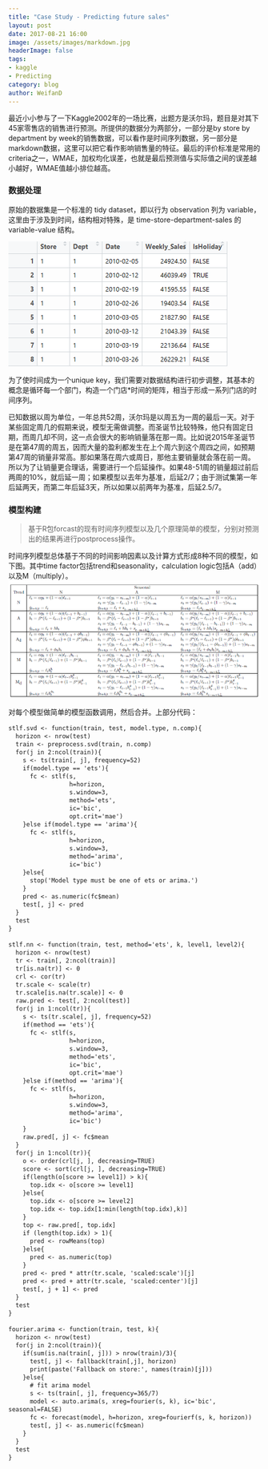 ```yaml
---
title: "Case Study - Predicting future sales"
layout: post
date: 2017-08-21 16:00
image: /assets/images/markdown.jpg
headerImage: false
tags: 
- kaggle
- Predicting
category: blog
author: WeifanD
---
```


最近小小参与了一下Kaggle2002年的一场比赛，出题方是沃尔玛，题目是对其下45家零售店的销售进行预测。所提供的数据分为两部分，一部分是by store by department by week的销售数据，可以看作是时间序列数据，另一部分是markdown数据，这里可以把它看作影响销售量的特征。最后的评价标准是常用的criteria之一，WMAE，加权均化误差，也就是最后预测值与实际值之间的误差越小越好，WMAE值越小排位越高。

### 数据处理

原始的数据集是一个标准的 tidy dataset，即以行为 observation 列为 variable， 这里由于涉及到时间，结构相对特殊，是 time-store-department-sales 的 variable-value 结构。

![Alt text](/assets/images/1504235354688.png)

为了使时间成为一个unique key，我们需要对数据结构进行初步调整，其基本的概念是循环每一个部门，构造一个门店*时间的矩阵，相当于形成一系列门店的时间序列。
 
已知数据以周为单位，一年总共52周，沃尔玛是以周五为一周的最后一天。对于某些固定周几的假期来说，模型无需做调整。而圣诞节比较特殊，他只有固定日期，而周几却不同，这一点会很大的影响销量落在那一周。比如说2015年圣诞节是在第47周的周五，因而大量的盈利都发生在上个周六到这个周四之间，如预期第47周的销量非常高。那如果落在周六或周日，那他主要销量就会落在前一周。所以为了让销量更合理话，需要进行一个后延操作。如果48-51周的销量超过前后两周的10%，就后延一周；如果模型以去年为基准，后延2/7；由于测试集第一年后延两天，而第二年后延3天，所以如果以前两年为基准，后延2.5/7。


### 模型构建
> 基于R包forcast的现有时间序列模型以及几个原理简单的模型，分别对预测出的结果再进行postprocess操作。

时间序列模型总体基于不同的时间影响因素以及计算方式形成8种不同的模型，如下图。其中time factor包括trend和seasonality，calculation logic包括A（add）以及M（multiply）。
![Alt text](/assets/images/1504152542610.png)

对每个模型做简单的模型函数调用，然后合并。上部分代码：

```{r}
stlf.svd <- function(train, test, model.type, n.comp){
  horizon <- nrow(test)
  train <- preprocess.svd(train, n.comp) 
  for(j in 2:ncol(train)){
    s <- ts(train[, j], frequency=52)
    if(model.type == 'ets'){
      fc <- stlf(s, 
                 h=horizon, 
                 s.window=3, 
                 method='ets',
                 ic='bic', 
                 opt.crit='mae')
    }else if(model.type == 'arima'){
      fc <- stlf(s, 
                 h=horizon, 
                 s.window=3, 
                 method='arima',
                 ic='bic')
    }else{
      stop('Model type must be one of ets or arima.')
    }
    pred <- as.numeric(fc$mean)
    test[, j] <- pred
  }
  test
}

stlf.nn <- function(train, test, method='ets', k, level1, level2){
  horizon <- nrow(test)
  tr <- train[, 2:ncol(train)]
  tr[is.na(tr)] <- 0
  crl <- cor(tr)
  tr.scale <- scale(tr)
  tr.scale[is.na(tr.scale)] <- 0
  raw.pred <- test[, 2:ncol(test)]
  for(j in 1:ncol(tr)){
    s <- ts(tr.scale[, j], frequency=52)
    if(method == 'ets'){
      fc <- stlf(s, 
                 h=horizon, 
                 s.window=3, 
                 method='ets',
                 ic='bic', 
                 opt.crit='mae')
    }else if(method == 'arima'){
      fc <- stlf(s, 
                 h=horizon, 
                 s.window=3, 
                 method='arima',
                 ic='bic')
    }
    raw.pred[, j] <- fc$mean
  }
  for(j in 1:ncol(tr)){
    o <- order(crl[j, ], decreasing=TRUE)
    score <- sort(crl[j, ], decreasing=TRUE)
    if(length(o[score >= level1]) > k){
      top.idx <- o[score >= level1]
    }else{
      top.idx <- o[score >= level2]
      top.idx <- top.idx[1:min(length(top.idx),k)]
    }
    top <- raw.pred[, top.idx]
    if (length(top.idx) > 1){
      pred <- rowMeans(top)
    }else{
      pred <- as.numeric(top)
    }
    pred <- pred * attr(tr.scale, 'scaled:scale')[j]
    pred <- pred + attr(tr.scale, 'scaled:center')[j]
    test[, j + 1] <- pred
  }
  test
}

fourier.arima <- function(train, test, k){
  horizon <- nrow(test)
  for(j in 2:ncol(train)){
    if(sum(is.na(train[, j])) > nrow(train)/3){
      test[, j] <- fallback(train[,j], horizon)
      print(paste('Fallback on store:', names(train)[j]))
    }else{
      # fit arima model
      s <- ts(train[, j], frequency=365/7)
      model <- auto.arima(s, xreg=fourier(s, k), ic='bic', seasonal=FALSE)
      fc <- forecast(model, h=horizon, xreg=fourierf(s, k, horizon))
      test[, j] <- as.numeric(fc$mean)
    }
  }
  test
}
```

